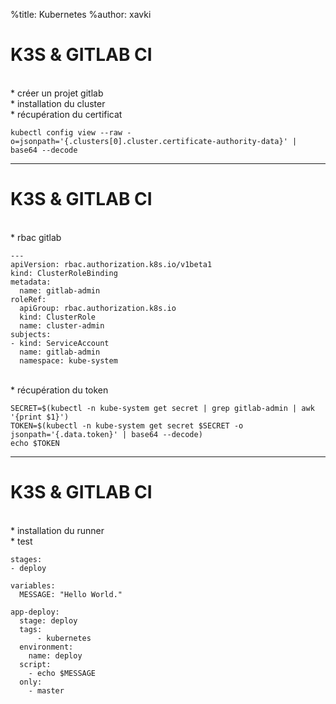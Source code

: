 %title: Kubernetes 
%author: xavki


# K3S & GITLAB CI


<br>
* créer un projet gitlab

<br>
* installation du cluster

<br>
* récupération du certificat

```
kubectl config view --raw -o=jsonpath='{.clusters[0].cluster.certificate-authority-data}' | base64 --decode
```

-----------------------------------------------------------------------------


# K3S & GITLAB CI


<br>
* rbac gitlab

```
---
apiVersion: rbac.authorization.k8s.io/v1beta1
kind: ClusterRoleBinding
metadata:
  name: gitlab-admin
roleRef:
  apiGroup: rbac.authorization.k8s.io
  kind: ClusterRole
  name: cluster-admin
subjects:
- kind: ServiceAccount
  name: gitlab-admin
  namespace: kube-system
```

<br>
* récupération du token

```
SECRET=$(kubectl -n kube-system get secret | grep gitlab-admin | awk '{print $1}')
TOKEN=$(kubectl -n kube-system get secret $SECRET -o jsonpath='{.data.token}' | base64 --decode)
echo $TOKEN
```

-----------------------------------------------------------------------------


# K3S & GITLAB CI


<br>
* installation du runner

<br>
* test

```
stages:
- deploy

variables:
  MESSAGE: "Hello World."

app-deploy:
  stage: deploy
  tags:
      - kubernetes
  environment:
    name: deploy
  script:
    - echo $MESSAGE
  only:
    - master
```
